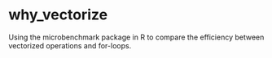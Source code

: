# why_vectorize
Using the microbenchmark package in R to compare the efficiency between vectorized operations and for-loops.
